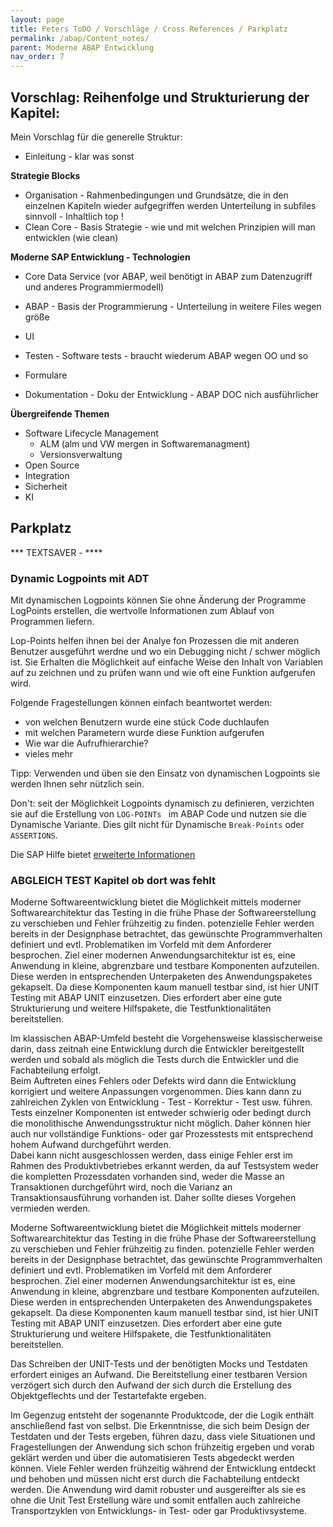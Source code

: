 ```yaml
---
layout: page
title: Peters ToDO / Vorschläge / Cross References / Parkplatz
permalink: /abap/Content_notes/
parent: Moderne ABAP Entwicklung
nav_order: 7
---
```



## Vorschlag: Reihenfolge und Strukturierung der Kapitel:

Mein Vorschlag für die generelle Struktur:

- Einleitung - klar was sonst  

**Strategie Blocks**

- Organisation - Rahmenbedingungen und Grundsätze, die in den einzelnen Kapiteln wieder aufgegriffen werden
    Unterteilung in subfiles sinnvoll - Inhaltlich top !  
- Clean Core - Basis Strategie - wie und mit welchen Prinzipien will man entwicklen (wie clean)

**Moderne SAP Entwicklung - Technologien**

- Core Data Service (vor ABAP, weil benötigt in ABAP zum Datenzugriff und anderes Programmiermodell) 

- ABAP -  Basis der Programmierung - Unterteilung in weitere Files wegen größe
- UI
- Testen - Software tests - braucht wiederum ABAP wegen OO und so
- Formulare
- Dokumentation - Doku der Entwicklung - ABAP DOC nich ausführlicher

**Übergreifende Themen**

- Software Lifecycle Management
   - ALM  (alm und VW mergen in Softwaremanagment)
   - Versionsverwaltung
- Open Source
- Integration
- Sicherheit
- KI


## Parkplatz

*** TEXTSAVER - ****

### Dynamic Logpoints mit ADT
Mit dynamischen Logpoints können Sie ohne Änderung der Programme LogPoints erstellen, die wertvolle Informationen zum Ablauf von Programmen liefern. 

Lop-Points helfen ihnen bei der Analye fon Prozessen die mit anderen Benutzer ausgeführt werdne und wo ein Debugging nicht / schwer möglich ist. 
Sie Erhalten die Möglichkeit auf einfache Weise den Inhalt von Variablen auf zu zeichnen und zu prüfen wann und wie oft eine Funktion aufgerufen wird. 

Folgende Fragestellungen können einfach beantwortet werden: 
* von welchen Benutzern wurde eine stück Code duchlaufen
* mit welchen Parametern wurde diese Funktion aufgerufen
* Wie war die Aufrufhierarchie?
* vieles mehr 

Tipp: 
Verwenden und üben sie den Einsatz von dynamischen Logpoints sie werden Ihnen sehr nützlich sein. 


Don't:
seit der Möglichkeit Logpoints dynamisch zu definieren, verzichten sie auf die Erstellung von ```LOG-POINTs ``` im ABAP Code und nutzen sie die Dynamische Variante. Dies gilt nicht für Dynamische ```Break-Points``` oder ```ASSERTIONS```. 


Die SAP Hilfe bietet [erweiterte Informationen](https://help.sap.com/docs/abap-cloud/abap-development-tools-user-guide/using-dynamic-logpoints) 


### ABGLEICH TEST Kapitel ob dort was fehlt

Moderne Softwareentwicklung bietet die Möglichkeit mittels moderner Softwarearchitektur das Testing in die frühe Phase der Softwareerstellung zu verschieben und Fehler frühzeitig zu finden. potenzielle Fehler werden bereits in der Designphase betrachtet, das gewünschte Programmverhalten definiert und evtl. Problematiken im Vorfeld mit dem Anforderer besprochen.
Ziel einer modernen Anwendungsarchitektur ist es, eine Anwendung in kleine, abgrenzbare und testbare Komponenten aufzuteilen. Diese werden in entsprechenden Unterpaketen des Anwendungspaketes gekapselt. Da diese Komponenten kaum manuell testbar sind, ist hier UNIT Testing mit ABAP UNIT einzusetzen. Dies erfordert aber eine gute Strukturierung und weitere Hilfspakete, die Testfunktionalitäten bereitstellen.

Im klassischen ABAP-Umfeld besteht die Vorgehensweise klassischerweise darin, dass zeitnah eine Entwicklung durch die Entwickler bereitgestellt werden und sobald als möglich die Tests durch die Entwickler und die Fachabteilung erfolgt.  
Beim Auftreten eines Fehlers oder Defekts wird dann die Entwicklung korrigiert und weitere Anpassungen vorgenommen. Dies kann dann zu zahlreichen Zyklen von Entwicklung - Test - Korrektur - Test usw. führen. Tests einzelner Komponenten ist entweder schwierig oder bedingt durch die monolithische Anwendungsstruktur nicht möglich. Daher können hier auch nur vollständige Funktions- oder gar Prozesstests mit entsprechend hohem Aufwand durchgeführt werden.   
Dabei kann nicht ausgeschlossen werden, dass einige Fehler erst im Rahmen des Produktivbetriebes erkannt werden, da auf Testsystem weder die kompletten Prozessdaten vorhanden sind, weder die Masse an Transaktionen durchgeführt wird, noch die Varianz an Transaktionsausführung vorhanden ist.
Daher sollte dieses Vorgehen vermieden werden.

Moderne Softwareentwicklung bietet die Möglichkeit mittels moderner Softwarearchitektur das Testing in die frühe Phase der Softwareerstellung zu verschieben und Fehler frühzeitig zu finden. potenzielle Fehler werden bereits in der Designphase betrachtet, das gewünschte Programmverhalten definiert und evtl. Problematiken im Vorfeld mit dem Anforderer besprochen.
Ziel einer modernen Anwendungsarchitektur ist es, eine Anwendung in kleine, abgrenzbare und testbare Komponenten aufzuteilen. Diese werden in entsprechenden Unterpaketen des Anwendungspaketes gekapselt. Da diese Komponenten kaum manuell testbar sind, ist hier UNIT Testing mit ABAP UNIT einzusetzen. Dies erfordert aber eine gute Strukturierung und weitere Hilfspakete, die Testfunktionalitäten bereitstellen.

Das Schreiben der UNIT-Tests und der benötigten Mocks und Testdaten erfordert einiges an Aufwand. Die Bereitstellung einer testbaren Version verzögert sich durch den Aufwand der sich durch die Erstellung des Objektgeflechts und der Testartefakte ergeben.

Im Gegenzug entsteht der sogenannte Produktcode, der die Logik enthält anschließend fast von selbst. Die Erkenntnisse, die sich beim Design der Testdaten und der Tests ergeben, führen dazu, dass viele Situationen und Fragestellungen der Anwendung sich schon frühzeitig ergeben und vorab geklärt werden und über die automatisieren Tests abgedeckt werden können. Viele Fehler werden frühzeitig während der Entwicklung entdeckt und behoben und müssen nicht erst durch die Fachabteilung entdeckt werden. Die Anwendung wird damit robuster und ausgereifter als sie es ohne die Unit Test Erstellung wäre und somit entfallen auch zahlreiche Transportzyklen von Entwicklungs- in Test- oder gar Produktivsysteme.
